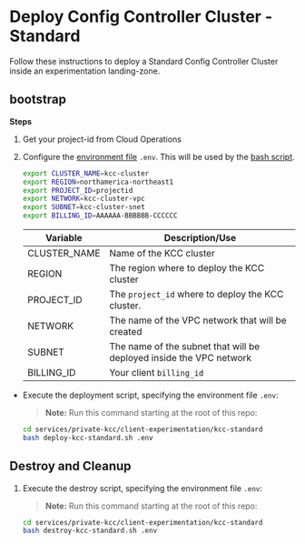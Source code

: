 # Deploy Config Controller Cluster - Standard

Follow these instructions to deploy a Standard Config Controller Cluster inside an experimentation landing-zone.

## bootstrap

**Steps**

1. Get your project-id from Cloud Operations

1. Configure the [environment file](.env) `.env`. This will be used by the [bash script](deploy-kcc-standard.sh).

    ```sh
    export CLUSTER_NAME=kcc-cluster
    export REGION=northamerica-northeast1
    export PROJECT_ID=projectid
    export NETWORK=kcc-cluster-vpc
    export SUBNET=kcc-cluster-snet
    export BILLING_ID=AAAAAA-BBBBBB-CCCCCC
    ```

    |Variable|Description/Use|
    |--------|---------------|
    | CLUSTER_NAME   | Name of the KCC cluster  |
    | REGION | The region where to deploy the KCC cluster |
    | PROJECT_ID | The `project_id` where to deploy the KCC cluster.   |
    | NETWORK  | The name of the VPC network that will be created  |
    | SUBNET | The name of the subnet that will be deployed inside the VPC network |
    | BILLING_ID  | Your client `billing_id`  |

- Execute the deployment script, specifying the environment file `.env`:

    > **Note:** Run this command starting at the root of this repo:

    ```sh
    cd services/private-kcc/client-experimentation/kcc-standard
    bash deploy-kcc-standard.sh .env
    ```

## Destroy and Cleanup

1. Execute the destroy script, specifying the environment file `.env`:

    > **Note:** Run this command starting at the root of this repo:

    ```sh
    cd services/private-kcc/client-experimentation/kcc-standard
    bash destroy-kcc-standard.sh .env
    ```